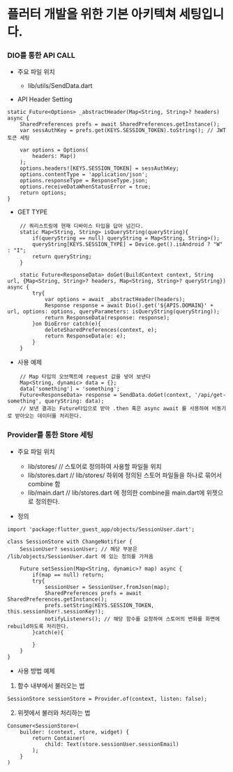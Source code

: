 # 플러터 개발을 위한 기본 아키텍쳐 세팅입니다.

### DIO를 통한 API CALL

* 주요 파일 위치
    * lib/utils/SendData.dart

* API Header Setting
```
static Future<Options> _abstractHeader(Map<String, String>? headers) async {
    SharedPreferences prefs = await SharedPreferences.getInstance();
    var sessAuthKey = prefs.get(KEYS.SESSION_TOKEN).toString(); // JWT 토큰 세팅

    var options = Options(
        headers: Map()
    );
    options.headers![KEYS.SESSION_TOKEN] = sessAuthKey;
    options.contentType = 'application/json';
    options.responseType = ResponseType.json;
    options.receiveDataWhenStatusError = true;
    return options;
}

```

* GET TYPE
```
    // 쿼리스트링에 현재 디바이스 타입을 답아 넘긴다.
    static Map<String, String> isQueryString(queryString){
        if(queryString == null) queryString = Map<String, String>();
        queryString[KEYS.SESSION_TYPE] = Device.get().isAndroid ? "W" : "I";
        return queryString;
    }

    static Future<ResponseData> doGet(BuildContext context, String url, {Map<String, String>? headers, Map<String, String>? queryString}) async {
        try{
            var options = await _abstractHeader(headers);
            Response response = await Dio().get('${APIS.DOMAIN}' + url, options: options, queryParameters: isQueryString(queryString));
            return ResponseData(response: response);
        }on DioError catch(e){
            deleteSharedPreferences(context, e);
            return ResponseData(e: e);
        }
    }
```

* 사용 예제
```
    // Map 타입의 오브젝트에 request 값을 넣어 보낸다
    Map<String, dynamic> data = {};
    data['something'] = 'something';
    Future<ResponseData> response = SendData.doGet(context, '/api/get-something', queryString: data);
    // 보낸 결과는 Future타입으로 받아 .then 혹은 async await 를 사용하여 비동기로 받아오는 데이터를 처리한다.
```

### Provider를 통한 Store 세팅

* 주요 파일 위치
    * lib/stores/   // 스토어로 정의하여 사용할 파일들 위치
    * lib/stores.dart   // lib/stores/ 하위에 정의된 스토어 파일들을 하나로 묶어서 combine 함
    * lib/main.dart // lib/stores.dart 에 정의한 combine을 main.dart에 위젯으로 정의한다.

* 정의
```
import 'package:flutter_guest_app/objects/SessionUser.dart';

class SessionStore with ChangeNotifier {
    SessionUser? sessionUser; // 해당 부분은 /lib/objects/SessionUser.dart 에 있는 정의를 가져옴

    Future setSession(Map<String, dynamic>? map) async {
        if(map == null) return;
        try{
            sessionUser = SessionUser.fromJson(map);
            SharedPreferences prefs = await SharedPreferences.getInstance();
            prefs.setString(KEYS.SESSION_TOKEN, this.sessionUser!.sessionKey!);
            notifyListeners(); // 해당 함수를 요청하여 스토어의 변화를 화면에 rebuild하도록 처리한다.
        }catch(e){

        }
    }
}
```

* 사용 방법 예제
1. 함수 내부에서 불러오는 법
```
SessionStore sessionStore = Provider.of(context, listen: false);
```

2. 위젯에서 불러와 처리하는 법
```
Consumer<SessionStore>(
    builder: (context, store, widget) {
        return Container(
            child: Text(store.sessionUser.sessionEmail)
        );
    }
)
```

